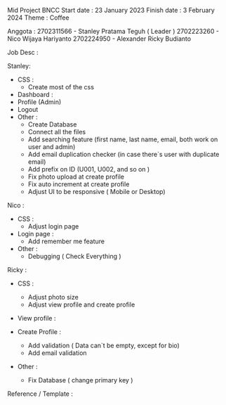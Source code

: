 Mid Project BNCC
Start date : 23 January 2023
Finish date : 3 February 2024
Theme : Coffee

Anggota : 
2702311566 - Stanley Pratama Teguh ( Leader )
2702223260 - Nico Wijaya Hariyanto
2702224950 - Alexander Ricky Budianto

  Job Desc : 
  
Stanley:
- CSS : 
  - Create most of the css
- Dashboard : 
- Profile (Admin)
- Logout
- Other : 
  - Create Database
  - Connect all the files
  - Add searching feature (first name, last name, email, both work on user and admin)
  - Add email duplication checker (in case there`s user with duplicate email)
  - Add prefix on ID (U001, U002, and so on )
  - Fix photo upload at create profile
  - Fix auto increment at create profile
  - Adjust UI to be responsive ( Mobile or Desktop)
    
Nico :
- CSS :
  - Adjust login page
- Login page :
  - Add remember me feature
- Other :
  - Debugging ( Check Everything )

  
Ricky :
- CSS :
  - Adjust photo size
  - Adjust view profile and create profile
- View profile :

- Create Profile :
  - Add validation ( Data can`t be empty, except for bio)
  - Add email validation
- Other : 
  - Fix Database ( change primary key )

Reference / Template : 



